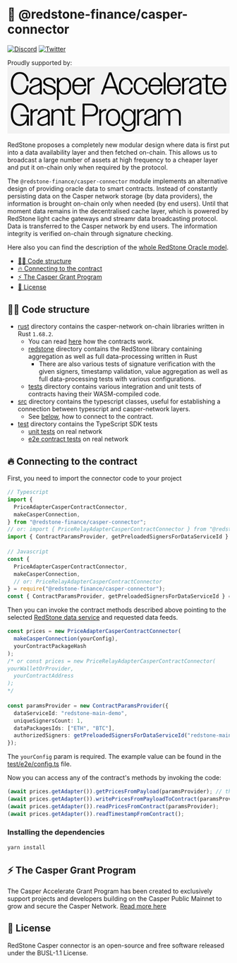 # 🔗 @redstone-finance/casper-connector

[![Discord](https://img.shields.io/discord/786251205008949258?logo=discord)](https://discord.gg/2CT6hN6C)
[![Twitter](https://img.shields.io/twitter/follow/redstone_defi?style=flat&logo=twitter)](https://twitter.com/intent/follow?screen_name=redstone_defi)

Proudly supported by:
[![Casper Grant Program](casper-grant-program.png)](#-the-casper-grant-program)

RedStone proposes a completely new modular design where data is first put into a data availability layer and then
fetched on-chain. This allows us to broadcast a large number of assets at high frequency to a cheaper layer and put it
on-chain only when required by the protocol.

The `@redstone-finance/casper-connector` module implements an alternative design of providing oracle data to smart
contracts. Instead of constantly persisting data on the Casper network storage (by data providers), the information is
brought on-chain only when needed (by end users). Until that moment data remains in the decentralised cache layer, which
is powered by RedStone light cache gateways and streamr data broadcasting protocol. Data is transferred to the Casper
network by end users. The information integrity is verified on-chain through signature checking.

Here also you can find the description of
the [whole RedStone Oracle model](https://docs.redstone.finance/docs/introduction).

- [👨‍💻 Code structure](#-code-structure)
- [🔥 Connecting to the contract](#-connecting-to-the-contract)
- [⚡ The Casper Grant Program](#-the-casper-grant-program)
- [📄 License](#-license)

## 👨‍💻 Code structure

- [rust](rust) directory contains the casper-network on-chain libraries written in Rust `1.68.2`.
  - You can read [here](rust/contracts/README.md) how the contracts work.
  - [redstone](rust/redstone_casper) directory contains the RedStone library containing aggregation as well as full
    data-processing written in Rust
    - There are also various tests of signature verification with the given signers, timestamp validation, value
      aggregation as well as full data-processing tests with various configurations.
  - [tests](rust/contracts/tests) directory contains various integration and unit tests of contracts having their
    WASM-compiled
    code.
- [src](src) directory contains the typescript classes, useful for establishing a connection between typescript and
  casper-network layers.
  - See [below](#-connecting-to-the-contract), how to connect to the contract.
- [test](test) directory contains the TypeScript SDK tests
  - [unit tests](test/unit) on real network
  - [e2e contract tests](test/e2e) on real network

## 🔥 Connecting to the contract

First, you need to import the connector code to your project

```ts
// Typescript
import {
  PriceAdapterCasperContractConnector,
  makeCasperConnection,
} from "@redstone-finance/casper-connector";
// or: import { PriceRelayAdapterCasperContractConnector } from "@redstone-finance/casper-connector";
import { ContractParamsProvider, getPreloadedSignersForDataServiceId } from "@redstone-finance/sdk";

// Javascript
const {
  PriceAdapterCasperContractConnector,
  makeCasperConnection,
  // or: PriceRelayAdapterCasperContractConnector
} = require("@redstone-finance/casper-connector");
const { ContractParamsProvider, getPreloadedSignersForDataServiceId } = require("@redstone-finance/sdk");
```

Then you can invoke the contract methods described above pointing to the
selected [RedStone data service](https://app.redstone.finance) and requested data feeds.

```ts
const prices = new PriceAdapterCasperContractConnector(
  makeCasperConnection(yourConfig),
  yourContractPackageHash
);
/* or const prices = new PriceRelayAdapterCasperContractConnector(
yourWalletOrProvider,
  yourContractAddress
);
*/

const paramsProvider = new ContractParamsProvider({
  dataServiceId: "redstone-main-demo",
  uniqueSignersCount: 1,
  dataPackagesIds: ["ETH", "BTC"],
  authorizedSigners: getPreloadedSignersForDataServiceId("redstone-main-demo"),
});
```

The `yourConfig` param is required. The example value can be found in
the [test/e2e/config.ts](./test/e2e/config.ts) file.

Now you can access any of the contract's methods by invoking the code:

```ts
(await prices.getAdapter()).getPricesFromPayload(paramsProvider); // the method is available only for PriceRelayAdapterCasperContractConnector
(await prices.getAdapter()).writePricesFromPayloadToContract(paramsProvider);
(await prices.getAdapter()).readPricesFromContract(paramsProvider);
(await prices.getAdapter()).readTimestampFromContract();
```

### Installing the dependencies

```bash
yarn install
```

## ⚡ The Casper Grant Program

The Casper Accelerate Grant Program has been created to exclusively support projects and developers building
on the Casper Public Mainnet to grow and secure the Casper Network.
[Read more here](https://casper.network/en-us/lp/accelerate-grant-program/)

## 📄 License

RedStone Casper connector is an open-source and free software released under the BUSL-1.1 License.
